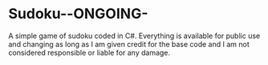 # Sudoku--ONGOING-
A simple game of sudoku coded in C#. Everything is available for public use and changing as long as
I am given credit for the base code and I am not considered responsible or liable for any damage.
